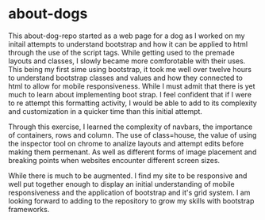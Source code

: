# about-dogs
This about-dog-repo started as a web page for a dog as I worked on my initail attempts to understand bootstrap and how it can be applied to html through the use of the script tags. While getting used to the premade layouts and classes, I slowly became more comforotable with their uses. This being my first sime using bootstrap, it took me well over twelve hours to understand bootstrap classes and values and how they connected to html to allow for mobile responsiveness. While I must admit that there is yet much to learn about implementing boot strap. I feel confident that if I were to re attempt this formatting activity, I would be able to add to its complexity and customization in a quicker time than this initial attempt. 

Through this exercise, I learned the complexity of navbars, the importance of containers, rows and column. The use of class=house, the value of using the inspector tool on chrome to analize layouts and attempt edits before making them permenant. As well as different forms of image placement and breaking points when websites encounter different screen sizes. 

While there is much to be augmented. I find my site to be responsive and well put together enough to display an initial understanding of mobile responsiveness and the application of bootstrap and it's grid system. I am looking forward to adding to the repository to grow my skills with bootstrap frameworks. 

